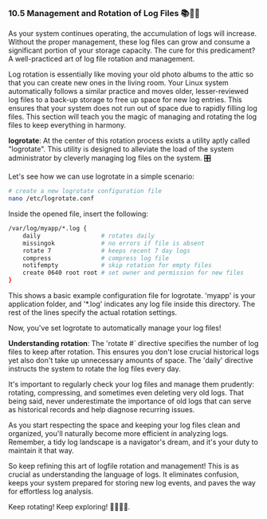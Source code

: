 ### 10.5 Management and Rotation of Log Files 📚🔄📁

As your system continues operating, the accumulation of logs will increase. Without the proper management, these log files can grow and consume a significant portion of your storage capacity. The cure for this predicament? A well-practiced art of log file rotation and management.

Log rotation is essentially like moving your old photo albums to the attic so that you can create new ones in the living room. Your Linux system automatically follows a similar practice and moves older, lesser-reviewed log files to a back-up storage to free up space for new log entries. This ensures that your system does not run out of space due to rapidly filling log files. This section will teach you the magic of managing and rotating the log files to keep everything in harmony.

**logrotate**: At the center of this rotation process exists a utility aptly called "logrotate". This utility is designed to alleviate the load of the system administrator by cleverly managing log files on the system. 🎛️

Let's see how we can use logrotate in a simple scenario:

```bash
# create a new logrotate configuration file
nano /etc/logrotate.conf
```

Inside the opened file, insert the following:

```bash
/var/log/myapp/*.log {
    daily                 # rotates daily
    missingok             # no errors if file is absent
    rotate 7              # keeps recent 7 day logs
    compress              # compress log file
    notifempty            # skip rotation for empty files
    create 0640 root root # set owner and permission for new files
}
```

This shows a basic example configuration file for logrotate. 'myapp' is your application folder, and '*.log' indicates any log file inside this directory. The rest of the lines specify the actual rotation settings.

Now, you've set logrotate to automatically manage your log files!

**Understanding rotation**: The 'rotate #` directive specifies the number of log files to keep after rotation. This ensures you don't lose crucial historical logs yet also don't take up unnecessary amounts of space. The 'daily' directive instructs the system to rotate the log files every day.

It's important to regularly check your log files and manage them prudently: rotating, compressing, and sometimes even deleting very old logs. That being said, never underestimate the importance of old logs that can serve as historical records and help diagnose recurring issues.

As you start respecting the space and keeping your log files clean and organized, you'll naturally become more efficient in analyzing logs. Remember, a tidy log landscape is a navigator's dream, and it's your duty to maintain it that way.

So keep refining this art of logfile rotation and management! This is as crucial as understanding the language of logs. It eliminates confusion, keeps your system prepared for storing new log events, and paves the way for effortless log analysis. 

Keep rotating! Keep exploring! 🚀🔄📁🐧.